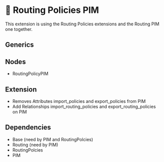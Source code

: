 # 🧩 Routing Policies PIM

This extension is using the Routing Policies extensions and the Routing PIM one together.

## Generics

## Nodes

- RoutingPolicyPIM

## Extension

- Removes Attributes import_policies and export_policies from PIM
- Add Relationships import_routing_policies and export_routing_policies on PIM

## Dependencies

- Base (need by PIM and RoutingPolcies)
- Routing (need by PIM)
- RoutingPolcies
- PIM
